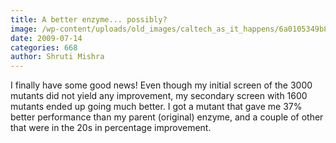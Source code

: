 ```yaml
---
title: A better enzyme... possibly?
image: /wp-content/uploads/old_images/caltech_as_it_happens/6a0105349b8251970b01157200ea5f970b.png
date: 2009-07-14
categories: 668
author: Shruti Mishra
---
```



I finally have some good news! Even though my initial screen of the 3000 mutants did not yield any improvement, my secondary screen with 1600 mutants ended up going much better. I got a mutant that gave me 37% better performance than my parent (original) enzyme, and a couple of other that were in the 20s in percentage improvement.

